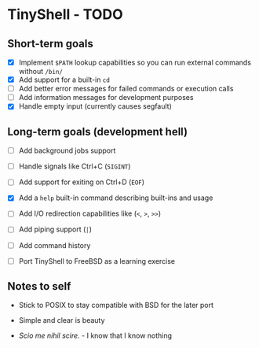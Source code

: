 # TinyShell - TODO

## Short-term goals

- [x] Implement `$PATH` lookup capabilities so you can run external commands without `/bin/`
- [x] Add support for a built-in `cd`
- [ ] Add better error messages for failed commands or execution calls 
- [ ] Add information messages for development purposes
- [x] Handle empty input (currently causes segfault)

## Long-term goals (development hell)

- [ ] Add background jobs support
- [ ] Handle signals like Ctrl+C (`SIGINT`) 
- [ ] Add support for exiting on Ctrl+D (`EOF`)
- [x] Add a `help` built-in command describing built-ins and usage

- [ ] Add I/O redirection capabilities like (`<`, `>`, `>>`)
- [ ] Add piping support (`|`)
- [ ] Add command history
- [ ] Port TinyShell to FreeBSD as a learning exercise

## Notes to self

- Stick to POSIX to stay compatible with BSD for the later port
- Simple and clear is beauty

- *Scio me nihil scire.* - I know that I know nothing

